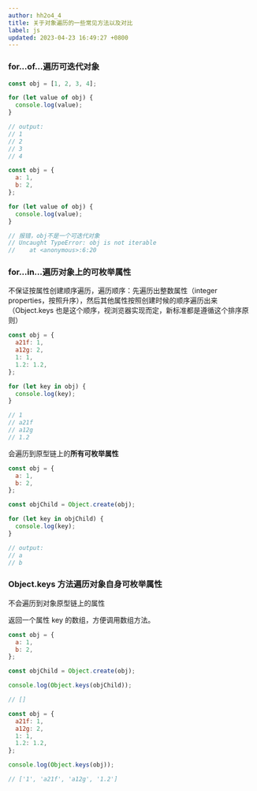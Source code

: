 ```yaml
---
author: hh2o4_4
title: 关于对象遍历的一些常见方法以及对比
label: js
updated: 2023-04-23 16:49:27 +0800
---
```


### for...of...遍历**可迭代对象**

```js
const obj = [1, 2, 3, 4];

for (let value of obj) {
  console.log(value);
}

// output:
// 1
// 2
// 3
// 4
```

```js
const obj = {
  a: 1,
  b: 2,
};

for (let value of obj) {
  console.log(value);
}

// 报错，obj不是一个可迭代对象
// Uncaught TypeError: obj is not iterable
//    at <anonymous>:6:20
```

### for...in...遍历对象上的可枚举属性

不保证按属性创建顺序遍历，遍历顺序：先遍历出整数属性（integer properties，按照升序），然后其他属性按照创建时候的顺序遍历出来（Object.keys 也是这个顺序，视浏览器实现而定，新标准都是遵循这个排序原则）

```js
const obj = {
  a21f: 1,
  a12g: 2,
  1: 1,
  1.2: 1.2,
};

for (let key in obj) {
  console.log(key);
}

// 1
// a21f
// a12g
// 1.2
```

会遍历到原型链上的**所有可枚举属性**

```js
const obj = {
  a: 1,
  b: 2,
};

const objChild = Object.create(obj);

for (let key in objChild) {
  console.log(key);
}

// output:
// a
// b
```

### Object.keys 方法遍历对象**自身可枚举属性**

不会遍历到对象原型链上的属性

返回一个属性 key 的数组，方便调用数组方法。

```js
const obj = {
  a: 1,
  b: 2,
};

const objChild = Object.create(obj);

console.log(Object.keys(objChild));

// []
```

```js
const obj = {
  a21f: 1,
  a12g: 2,
  1: 1,
  1.2: 1.2,
};

console.log(Object.keys(obj));

// ['1', 'a21f', 'a12g', '1.2']
```

